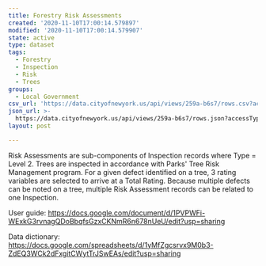 ```yaml
---
title: Forestry Risk Assessments
created: '2020-11-10T17:00:14.579897'
modified: '2020-11-10T17:00:14.579907'
state: active
type: dataset
tags:
  - Forestry
  - Inspection
  - Risk
  - Trees
groups:
  - Local Government
csv_url: 'https://data.cityofnewyork.us/api/views/259a-b6s7/rows.csv?accessType=DOWNLOAD'
json_url: >-
  https://data.cityofnewyork.us/api/views/259a-b6s7/rows.json?accessType=DOWNLOAD
layout: post

---
```

Risk Assessments are sub-components of Inspection records where Type = Level 2. Trees are inspected in accordance with Parks' Tree Risk Management program. For a given defect identified on a tree, 3 rating variables are selected to arrive at a Total Rating. Because multiple defects can be noted on a tree, multiple Risk Assessment records can be related to one Inspection.

User guide: https://docs.google.com/document/d/1PVPWFi-WExkG3rvnagQDoBbqfsGzxCKNmR6n678nUeU/edit?usp=sharing

Data dictionary: https://docs.google.com/spreadsheets/d/1yMfZgcsrvx9M0b3-ZdEQ3WCk2dFxgitCWytTrJSwEAs/edit?usp=sharing
